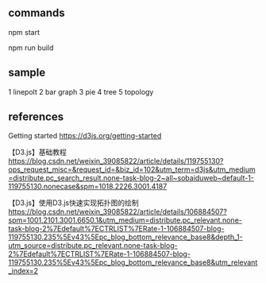 
## commands
npm start

npm run build

## sample
1 linepolt
2 bar graph
3 pie
4 tree 
5 topology

## references

Getting started https://d3js.org/getting-started

【D3.js】基础教程 https://blog.csdn.net/weixin_39085822/article/details/119755130?ops_request_misc=&request_id=&biz_id=102&utm_term=d3js&utm_medium=distribute.pc_search_result.none-task-blog-2~all~sobaiduweb~default-1-119755130.nonecase&spm=1018.2226.3001.4187

【D3.js】使用D3.js快速实现拓扑图的绘制 https://blog.csdn.net/weixin_39085822/article/details/106884507?spm=1001.2101.3001.6650.1&utm_medium=distribute.pc_relevant.none-task-blog-2%7Edefault%7ECTRLIST%7ERate-1-106884507-blog-119755130.235%5Ev43%5Epc_blog_bottom_relevance_base8&depth_1-utm_source=distribute.pc_relevant.none-task-blog-2%7Edefault%7ECTRLIST%7ERate-1-106884507-blog-119755130.235%5Ev43%5Epc_blog_bottom_relevance_base8&utm_relevant_index=2